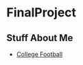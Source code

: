 # FinalProject
## Stuff About Me
- [College Football](https://noahkirsch20.github.io/College-Football/)
